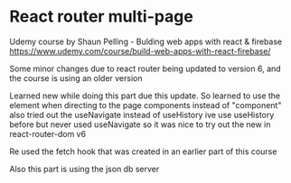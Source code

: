 # React router multi-page

Udemy course by Shaun Pelling - Bulding web apps with react & firebase 
https://www.udemy.com/course/build-web-apps-with-react-firebase/

Some minor changes due to react router being updated to version 6, and the course is using an older version

Learned new while doing this part due this update.
So learned to use the element when directing to the page components instead of "component" also tried out the useNavigate instead of useHistory ive use useHistory before but never used useNavigate so it was nice to try out the new in react-router-dom v6 

Re used the fetch hook that was created in an earlier part of this course

Also this part is using the json db server 
